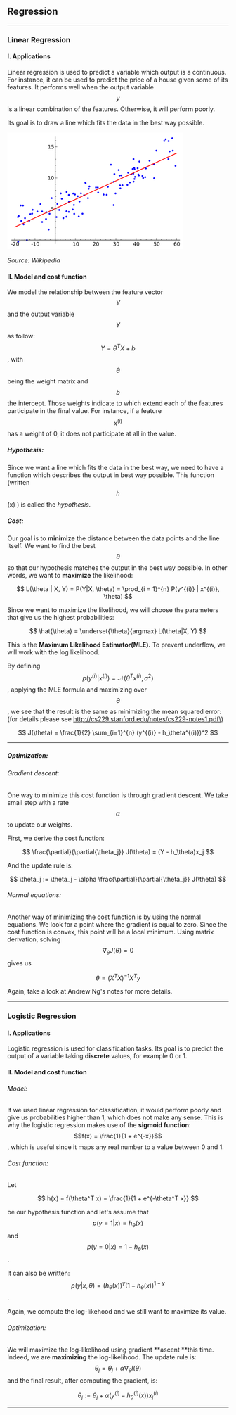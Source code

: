 ## Regression

---

### Linear Regression

#### **I. Applications**

Linear regression is used to predict a variable which output is a continuous. For instance, it can be used to predict the price of a house given some of its features. It performs well when the output variable $$y$$ is a linear combination of the features. Otherwise, it will perform poorly.

Its goal is to draw a line which fits the data in the best way possible.

![](/assets/linear_regression.png)

_Source: Wikipedia_

#### **II. Model and cost function**

We model the relationship between the feature vector $$Y$$ and the output variable $$Y$$ as follow: $$Y = \theta^T X + b$$, with $$\theta$$ being the weight matrix and $$b$$ the intercept. Those weights indicate to which extend each of the features participate in the final value. For instance, if a feature $$x^{(i)}$$ has a weight of 0, it does not participate at all in the value.

##### **Hypothesis:**

Since we want a line which fits the data in the best way,  we need to have a function which describes the output in best way possible. This function \(written $$h$$\(x\) \) is called the _hypothesis._

##### **Cost:**

Our goal is to **minimize** the distance between the data points and the line itself. We want to find the best $$\theta$$ so that our hypothesis matches the output in the best way possible. In other words, we want to **maximize** the likelihood:


$$
L(\theta | X, Y) = P(Y|X, \theta) = \prod_{i = 1}^{n} P(y^{(i)} | x^{(i)}, \theta)
$$


Since we want to maximize the likelihood, we will choose the parameters that give us the highest probabilities:


$$
\hat{\theta} = \underset{\theta}{argmax}  
L(\theta|X, Y)
$$


This is the **Maximum Likelihood Estimator\(MLE\).** To prevent underflow, we will work with the log likelihood.

By defining $$p(y^{(i)}|x^{(i)}) = \mathcal{N}(\theta^T x^{(i)}, \sigma^2)$$,  applying the MLE formula and maximizing over $$\theta$$, we see that the result is the same as minimizing the mean squared error: \(for details please see [http://cs229.stanford.edu/notes/cs229-notes1.pdf\)](http://cs229.stanford.edu/notes/cs229-notes1.pdf)


$$
J(\theta) = \frac{1}{2} \sum_{i=1}^{n} (y^{(i)} - h_\theta^{(i)})^2
$$


---

##### **Optimization:**

###### Gradient descent:

One way to minimize this cost function is through gradient descent. We take small step with a rate $$\alpha$$ to update our weights.

First, we derive the cost function:


$$
\frac{\partial}{\partial{\theta_j}} J(\theta) = (Y - h_\theta)x_j
$$


And the update rule is:


$$
\theta_j := \theta_j - \alpha \frac{\partial}{\partial{\theta_j}} J(\theta)
$$


###### Normal equations:

Another way of minimizing the cost function is by using the normal equations. We look for a point where the gradient is equal to zero. Since the cost function is convex, this point will be a local minimum. Using matrix derivation, solving $$\nabla_\theta J(\theta) = 0$$ gives us

$$\theta = (X^T X)^{-1} X^T y$$

Again, take a look at Andrew Ng's notes for more details.

---

### Logistic Regression

#### I. Applications

Logistic regression is used for classification tasks. Its goal is to predict the output of a variable taking **discrete** values, for example 0 or 1.

#### II. Model and cost function

###### Model:

If we used linear regression for classification, it would perform poorly and give us probabilities higher than 1, which does not make any sense. This is why the logistic regression makes use of the **sigmoid function**: $$f(x) = \frac{1}{1 + e^{-x}}$$ , which is useful since it maps any real number to a value between 0 and 1.

###### Cost function:

Let


$$
h(x) = f(\theta^T x) = \frac{1}{1 + e^{-\theta^T x}}
$$


be our hypothesis function and let's assume that $$p(y = 1 | x) = h_\theta(x)$$ and $$p(y = 0|x) = 1 - h_\theta(x)$$ .

It can also be written: $$p(y|x, \theta) = (h_\theta(x))^y (1 - h_\theta(x))^{1 - y}$$.

Again, we compute the log-likehood and we still want to maximize its value.

###### Optimization:

We will maximize the log-likelihood using gradient **ascent **this time. Indeed, we are **maximizing** the log-likelihood. The update rule is: $$\theta_j = \theta_j + \alpha \nabla_\theta l(\theta)$$ and the final result, after computing the gradient, is:


$$
\theta_j := \theta_j + \alpha (y^{(i)} - h_\theta^{(i)}(x))x_j^{(i)}
$$


---

[^1]: Image taken from wikipedia

